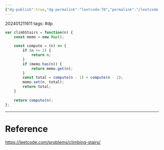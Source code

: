 ```yaml
---
{"dg-publish":true,"dg-permalink":"leetcode-70","permalink":"/leetcode-70/"}
---
```


202401211611
tags: #dp

```js
var climbStairs = function(n) {
	const memo = new Map();
	
	const compute = (n) => {
		if (n <= 2) {
			return n;
		}
		if (memo.has(n)) {
			return memo.get(n);
		}
		const total = compute(n - 1) + compute(n - 2);
		memo.set(n, total);
		return total;
	}
	
	return compute(n);
};
```

---
# Reference

https://leetcode.com/problems/climbing-stairs/